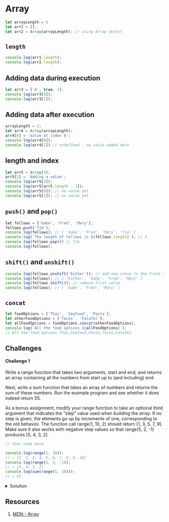 # Array 

```javascript 
let arrayLength = 5
let arr1 = []; 
let arr2 = Array(arrayLength); // using Array object
```

## `length`

```javascript 
console.log(arr1.length); 
console.log(arr2.length); 
```

## Adding data during execution 

```javascript 
let arr3 = ['A', true, 2]; 
console.log(arr3[0]); 
console.log(arr3[1]); 
```

## Adding data after execution 

```javascript 
arrayLength = 2; 
let arr4 = Array(arrayLength); 
arr4[0] = 'Value at index 0'; 
console.log(arr4[0]); 
console.log(arr4[1]) // undefined - no value added here 
```

## length and index 

```javascript 
let arr5 = Array(3); 
arr5[2] = 'Adding a value'; 
console.log(arr5[2]); 
console.log(arr5[arr5.length - 1]); 
console.log(arr5[0]); // no value yet 
console.log(arr5[1]); // no value yet 
```

## `push()` and `pop()`

```javascript 
let fellows = ['Gabe', 'Fred', 'Mary']; 
fellows.push('Tim'); 
console.log(fellows); // [ 'Gabe', 'Fred', 'Mary', 'Tim' ]
console.log(`The length of fellows is ${fellows.length}`); // 4 
console.log(fellows.pop()) // Tim
console.log(fellows); 
```

## `shift()` and `unshift()`

```javascript 
console.log(fellows.unshift('Esther')); // add new value to the front of the array
console.log(fellows); // [ 'Esther', 'Gabe', 'Fred', 'Mary' ]
console.log(fellows.shift()); // remove first value
console.log(fellows); // [ 'Gabe', 'Fred', 'Mary' ]
```

## `concat`

```javascript 
let foodOptions = ['Thai', 'Seafood', 'Pasta'];
let otherFoodOptions = ['Tacos', 'Falafel'];
let allFoodOptions = foodOptions.concat(otherFoodOptions); 
console.log(`All the food options ${allFoodOptions}`);
// All the food options Thai,Seafood,Pasta,Tacos,Falafel
```

## Challenges 

#### Challenge 1

Write a range function that takes two arguments, start and end, and returns an array containing all the numbers from start up to (and including) end.

Next, write a sum function that takes an array of numbers and returns the sum of these numbers. Run the example program and see whether it does indeed return 55.

As a bonus assignment, modify your range function to take an optional third argument that indicates the “step” value used when building the array. If no step is given, the elements go up by increments of one, corresponding to the old behavior. The function call range(1, 10, 2) should return [1, 3, 5, 7, 9]. Make sure it also works with negative step values so that range(5, 2, -1) produces [5, 4, 3, 2].

```javascript 
// Your code here.

console.log(range(1, 10));
// → [1, 2, 3, 4, 5, 6, 7, 8, 9, 10]
console.log(range(5, 2, -1));
// → [5, 4, 3, 2]
console.log(sum(range(1, 10)));
// → 55
```

<details>
  <summary>Solution</summary>
  
```javascript 
function range(start, end, stepValue = 1) {
  let arr = []; 
  if (stepValue < 0 && start > end) {
    for (let index = start; index >= end; index -= Math.abs(stepValue)) {
      arr.push(index);
    }
  } else if (stepValue > 0 && start < end) {
    for (let index = start; index <= end; index += stepValue) {
      arr.push(index);
    }
  }
  return arr; 
}

function sum(numbers) {
  let result = 0; 
  for (const num of numbers) {
    result += num; 
  }
  return result; 
}

console.log(range(1, 10)); // [1, 2, 3, 4,  5, 6, 7, 8, 9, 10]
console.log(range(5, 2, -1)); // [ 5, 4, 3, 2 ]
console.log(sum(range(1, 10))); // 55
```

</details> 

###

## Resources 

1. [MDN - Array](https://developer.mozilla.org/en-US/docs/Web/JavaScript/Reference/Global_Objects/Array)

